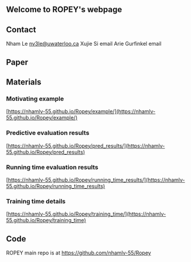 ## Welcome to ROPEY's webpage
## Contact
Nham Le nv3le@uwaterloo.ca
Xujie Si email
Arie Gurfinkel email
## Paper

## Materials
### Motivating example
[https://nhamlv-55.github.io/Ropey/example/](https://nhamlv-55.github.io/Ropey/example/)
### Predictive evaluation results
[https://nhamlv-55.github.io/Ropey/pred_results/](https://nhamlv-55.github.io/Ropey/pred_results)

### Running time evaluation results
[https://nhamlv-55.github.io/Ropey/running_time_results/](https://nhamlv-55.github.io/Ropey/running_time_results)

### Training time details
[https://nhamlv-55.github.io/Ropey/training_time/](https://nhamlv-55.github.io/Ropey/training_time)
## Code
ROPEY main repo is at https://github.com/nhamlv-55/Ropey
